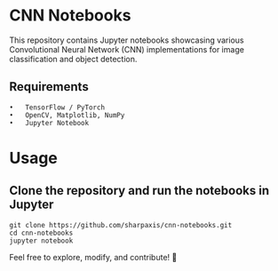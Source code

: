 # CNN Notebooks

This repository contains Jupyter notebooks showcasing various Convolutional Neural Network (CNN) implementations for image classification and object detection.

## Requirements
	•	TensorFlow / PyTorch
	•	OpenCV, Matplotlib, NumPy
	•	Jupyter Notebook

# Usage

## Clone the repository and run the notebooks in Jupyter
    git clone https://github.com/sharpaxis/cnn-notebooks.git  
    cd cnn-notebooks  
    jupyter notebook  

Feel free to explore, modify, and contribute! 🚀
